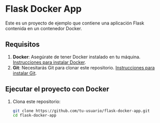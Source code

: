 # Flask Docker App

Este es un proyecto de ejemplo que contiene una aplicación Flask contenida en un contenedor Docker.

## Requisitos

1. **Docker**: Asegúrate de tener Docker instalado en tu máquina. [Instrucciones para instalar Docker](https://docs.docker.com/get-docker/).
2. **Git**: Necesitarás Git para clonar este repositorio. [Instrucciones para instalar Git](https://git-scm.com/book/en/v2/Getting-Started-Installing-Git).

## Ejecutar el proyecto con Docker

1. Clona este repositorio:

   ```bash
   git clone https://github.com/tu-usuario/flask-docker-app.git
   cd flask-docker-app
